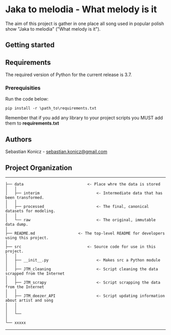 # Jaka to melodia - What melody is it
The aim of this project is gather in one place all song used in popular polish show "Jaka to melodia" ("What melody is it"). 

## Getting started

## Requirements
The required version of Python for the current release is 3.7.

### Prerequisities
Run the code below:
```
pip install -r \path_to\requirements.txt
```
Remember that if you add any library to your project scripts you MUST add them to **requirements.txt**

## Authors
Sebastian Konicz - sebastian.konicz@gmail.com

## Project Organization <a id="project"></a>
------------

    ├── data              				<- Place whre the data is stored
    │   │
    │   ├── interim        					<- Intermediate data that has been transformed.
    │   │
    │   ├── processed      					<- The final, canonical datasets for modeling.
    │   │
    │   └── raw            					<- The original, immutable data dump.
    │
    ├── README.md					<- The top-level README for developers using this project.
    │
    ├── src                				<- Source code for use in this project.
    │   │
    │   ├── __init__.py        				<- Makes src a Python module
    │   │
    │   ├── JTM_cleaning        			<- Script cleaning the data scrapped from the Internet
    │   │
    │   ├── JTM_scrapy        				<- Script scrapping the data from the Internet
    │   │
    │   ├── JTM_deezer_API        			<- Script updating information about artist and song
    │   │	
    │   │
    │   └──
    │
    └── xxxxx

--------
